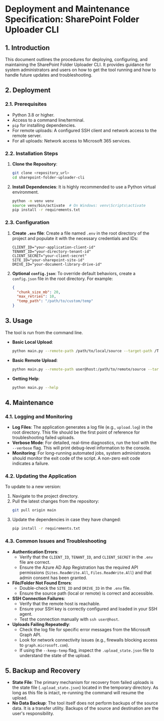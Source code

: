 # Deployment and Maintenance Specification: SharePoint Folder Uploader CLI

## 1. Introduction

This document outlines the procedures for deploying, configuring, and maintaining the SharePoint Folder Uploader CLI. It provides guidance for system administrators and users on how to get the tool running and how to handle future updates and troubleshooting.

## 2. Deployment

### 2.1. Prerequisites

-   Python 3.8 or higher.
-   Access to a command line/terminal.
-   `pip` for installing dependencies.
-   For remote uploads: A configured SSH client and network access to the remote server.
-   For all uploads: Network access to Microsoft 365 services.

### 2.2. Installation Steps

1.  **Clone the Repository**:
    ```bash
    git clone <repository_url>
    cd sharepoint-folder-uploader-cli
    ```
2.  **Install Dependencies**:
    It is highly recommended to use a Python virtual environment.
    ```bash
    python -m venv venv
    source venv/bin/activate  # On Windows: venv\Scripts\activate
    pip install -r requirements.txt
    ```

### 2.3. Configuration

1.  **Create `.env` file**:
    Create a file named `.env` in the root directory of the project and populate it with the necessary credentials and IDs:
    ```dotenv
    CLIENT_ID="your-application-client-id"
    TENANT_ID="your-directory-tenant-id"
    CLIENT_SECRET="your-client-secret"
    SITE_ID="your-sharepoint-site-id"
    DRIVE_ID="your-document-library-drive-id"
    ```
2.  **Optional `config.json`**:
    To override default behaviors, create a `config.json` file in the root directory. For example:
    ```json
    {
      "chunk_size_mb": 20,
      "max_retries": 10,
      "temp_path": "/path/to/custom/temp"
    }
    ```

## 3. Usage

The tool is run from the command line.

-   **Basic Local Upload**:
    ```bash
    python main.py --remote-path /path/to/local/source --target-path /Target/SharePoint/Folder
    ```
-   **Basic Remote Upload**:
    ```bash
    python main.py --remote-path user@host:/path/to/remote/source --target-path /Target/SharePoint/Folder --use-ssh
    ```
-   **Getting Help**:
    ```bash
    python main.py --help
    ```

## 4. Maintenance

### 4.1. Logging and Monitoring

-   **Log Files**: The application generates a log file (e.g., `upload.log`) in the root directory. This file should be the first point of reference for troubleshooting failed uploads.
-   **Verbose Mode**: For detailed, real-time diagnostics, run the tool with the `--verbose` flag. This will print debug-level information to the console.
-   **Monitoring**: For long-running automated jobs, system administrators should monitor the exit code of the script. A non-zero exit code indicates a failure.

### 4.2. Updating the Application

To update to a new version:
1.  Navigate to the project directory.
2.  Pull the latest changes from the repository:
    ```bash
    git pull origin main
    ```
3.  Update the dependencies in case they have changed:
    ```bash
    pip install -r requirements.txt
    ```

### 4.3. Common Issues and Troubleshooting

-   **Authentication Errors**:
    -   Verify that the `CLIENT_ID`, `TENANT_ID`, and `CLIENT_SECRET` in the `.env` file are correct.
    -   Ensure the Azure AD App Registration has the required API permissions (`Sites.ReadWrite.All`, `Files.ReadWrite.All`) and that admin consent has been granted.
-   **File/Folder Not Found Errors**:
    -   Double-check the `SITE_ID` and `DRIVE_ID` in the `.env` file.
    -   Ensure the source path (local or remote) is correct and accessible.
-   **SSH Connection Failures**:
    -   Verify that the remote host is reachable.
    -   Ensure your SSH key is correctly configured and loaded in your SSH agent.
    -   Test the connection manually with `ssh user@host`.
-   **Uploads Failing Repeatedly**:
    -   Check the log file for specific error messages from the Microsoft Graph API.
    -   Look for network connectivity issues (e.g., firewalls blocking access to `graph.microsoft.com`).
    -   If using the `--keep-temp` flag, inspect the `.upload_state.json` file to understand the state of the upload.

## 5. Backup and Recovery

-   **State File**: The primary mechanism for recovery from failed uploads is the state file (`.upload_state.json`) located in the temporary directory. As long as this file is intact, re-running the command will resume the upload.
-   **No Data Backup**: The tool itself does not perform backups of the source data. It is a transfer utility. Backups of the source and destination are the user's responsibility.